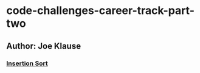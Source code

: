 # code-challenges-career-track-part-two
## Author: Joe Klause

### [Insertion Sort](challenges/insertionSort/array-reverse.js)